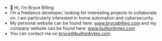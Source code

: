 - 👋 Hi, I’m Bryce Billing
- I’m a freelance developer, looking for interesting projects to collaborate on. I am particularly interested in home automation and cybersecurity.
- My personal website can be found here: www.brycebilling.com and my company website can be found here: www.builtonbytes.com
- You can contact me on bryce@builtonbytes.com. 

<!---
BryceBilling/BryceBilling is a ✨ special ✨ repository because its `README.md` (this file) appears on your GitHub profile.
You can click the Preview link to take a look at your changes.
--->
